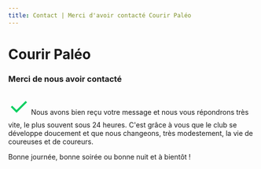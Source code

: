 ```yaml
---
title: Contact | Merci d'avoir contacté Courir Paléo
---
```

# Courir Paléo

### Merci de nous avoir contacté

<font size="300%" color="#06CF60">&check;</font>
Nous avons bien reçu votre message et nous vous répondrons très vite, le plus souvent sous 24&nbsp;heures. C'est grâce à vous que le club se développe doucement et que nous changeons, très modestement, la vie de coureuses et de coureurs.

Bonne journée, bonne soirée ou bonne nuit et à bientôt&nbsp;!